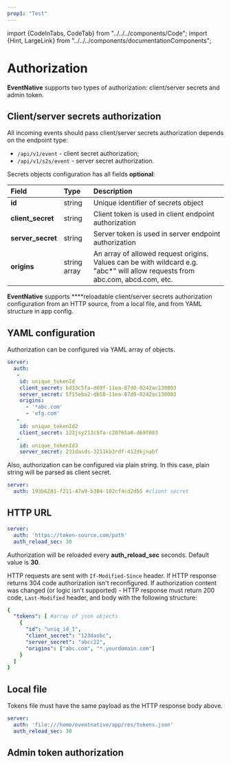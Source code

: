 ```yaml
---
prop1: "Test"
---
```


import {CodeInTabs, CodeTab} from "../../../components/Code";
import {Hint, LargeLink} from "../../../components/documentationComponents";


# Authorization

**EventNative** supports two types of authorization: client/server secrets and admin token.

## Client/server secrets authorization

All incoming events should pass client/server secrets authorization depends on the endpoint type:

* `/api/v1/event` - client secret authorization;
* `/api/v1/s2s/event` - server secret authorization.

Secrets objects configuration has all fields **optional**:

| Field | Type | Description |
| :--- | :--- | :--- |
| **id** | string | Unique identifier of secrets object |
| **client\_secret** | string | Client token is used in client endpoint authorization |
| **server\_secret** | string | Server token is used in server endpoint authorization |
| **origins** | string array | An array of allowed request origins. Values can be with wildcard e.g. "abc\*" will allow requests from abc.com, abcd.com, etc. |

**EventNative** supports ****reloadable client/server secrets authorization configuration from an HTTP source, from a local file, and from YAML structure in app config.

##  YAML configuration

Authorization can be configured via YAML array of objects.

```yaml
server:
  auth:
   -
    id: unique_tokenId
    client_secret: bd33c5fa-d69f-11ea-87d0-0242ac130003
    server_secret: 5f15eba2-db58-11ea-87d0-0242ac130003
    origins:
      - '*abc.com'
      - 'efg.com'
   -
    id: unique_tokenId2
    client_secret: 123jsy213c5fa-c20765a0-d69f003
   -
    id: unique_tokenId3
    server_secret: 231dasds-3211kb3rdf-412dkjnabf
```

Also, authorization can be configured via plain string. In this case, plain string will be parsed as client secret.

```yaml
server:
  auth: 193b6281-f211-47a9-b384-102cf4cd2d55 #client secret
```

## HTTP URL

```yaml
server:
  auth: 'https://token-source.com/path'
  auth_reload_sec: 30
```
<Hint>
    Authorization will be reloaded every <b>auth_reload_sec</b> seconds. Default value is <b>30</b>.
</Hint>


HTTP requests are sent with `If-Modified-Since` header. If HTTP response returns 304 code authorization isn't reconfigured.
If authorization content was changed \(or logic isn't supported\) - HTTP response must return 200 code,
`Last-Modified` header, and body with the following structure:

```yaml
{
  "tokens": [ #array of json objects
    {
      "id": "uniq_id_1",
      "client_secret": "123dasbc",
      "server_secret": "abcc22",
      "origins": ["abc.com", "*.yourdomain.com"]
    }
  ]
}
```

## Local file

Tokens file must have the same payload as the HTTP response body above.

```yaml
server:
  auth: 'file:///home/eventnative/app/res/tokens.json'
  auth_reload_sec: 30
```

## Admin token authorization

<LargeLink href="/docs/other-features/admin-endpoints" title="Read more about administrative token auth" />
